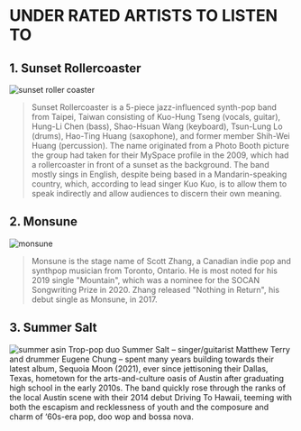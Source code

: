 # UNDER RATED ARTISTS TO LISTEN TO
## 1. Sunset Rollercoaster
![sunset roller coaster](https://user-images.githubusercontent.com/100188637/155089428-7ba8a711-94e1-4de7-bcbc-0ebeb092c0a1.png)
> Sunset Rollercoaster is a 5-piece jazz-influenced synth-pop band from Taipei, Taiwan consisting of Kuo-Hung Tseng (vocals, guitar), Hung-Li Chen (bass), Shao-Hsuan Wang (keyboard), Tsun-Lung Lo (drums), Hao-Ting Huang (saxophone), and former member Shih-Wei Huang (percussion). The name originated from a Photo Booth picture the group had taken for their MySpace profile in the 2009, which had a rollercoaster in front of a sunset as the background. The band mostly sings in English, despite being based in a Mandarin-speaking country, which, according to lead singer Kuo Kuo, is to allow them to speak indirectly and allow audiences to discern their own meaning.
## 2. Monsune
![monsune](https://user-images.githubusercontent.com/100188637/155085382-79c11030-3944-4848-980a-1983238049b6.png)
> Monsune is the stage name of Scott Zhang, a Canadian indie pop and synthpop musician from Toronto, Ontario. He is most noted for his 2019 single "Mountain", which was a nominee for the SOCAN Songwriting Prize in 2020. Zhang released "Nothing in Return", his debut single as Monsune, in 2017.
## 3. Summer Salt
![summer asin](https://user-images.githubusercontent.com/100188637/155086277-50b9b4e1-fc05-4af3-a545-8334eaa0eff7.png)
Trop-pop duo Summer Salt – singer/guitarist Matthew Terry and drummer Eugene Chung – spent many years building towards their latest album, Sequoia Moon (2021), ever since jettisoning their Dallas, Texas, hometown for the arts-and-culture oasis of Austin after graduating high school in the early 2010s. The band quickly rose through the ranks of the local Austin scene with their 2014 debut Driving To Hawaii, teeming with both the escapism and recklessness of youth and the composure and charm of ‘60s-era pop, doo wop and bossa nova.
